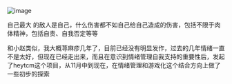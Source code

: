 ![image](https://github.com/user-attachments/assets/02cc8721-a170-4b44-bbc1-d17d657075d2)


自己最大 的敌人是自己，什么伤害都不如自己给自己造成的伤害，包括不限于肉体精神，包括自责、自我否定等等

和小赵类似，我大概荨麻疹几年了，目前已经没有明显发作，过去的几年情绪一直不是太好，但现在已经走出来，而且在意识到情绪管理自我支持的重要性后，发起了heytcm这个项目，从11月中到现在，在情绪管理和游戏化这个结合方向上做了一些初步的探索

